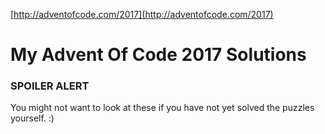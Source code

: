[http://adventofcode.com/2017](http://adventofcode.com/2017)

# My Advent Of Code 2017 Solutions #

### SPOILER ALERT ###
You might not want to look at these if you have not yet solved the puzzles yourself. :)